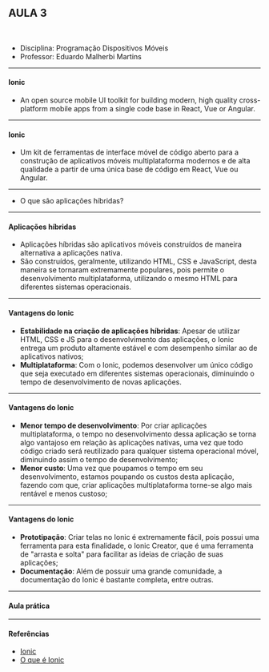 ## AULA 3

<br />

- Disciplina: Programação Dispositivos Móveis
- Professor: Eduardo Malherbi Martins

---

#### Ionic

- An open source mobile UI toolkit for building modern, high quality cross-platform mobile apps from a single code base in React, Vue or Angular.

---

#### Ionic

- Um kit de ferramentas de interface móvel de código aberto para a construção de aplicativos móveis multiplataforma modernos e de alta qualidade a partir de uma única base de código em React, Vue ou Angular.

---

- O que são aplicações híbridas?

---

#### Aplicações híbridas

- Aplicações híbridas são aplicativos móveis construídos de maneira alternativa a aplicações nativa.
- São construídos, geralmente, utilizando HTML, CSS e JavaScript, desta maneira se tornaram extremamente populares, pois permite o desenvolvimento multiplataforma, utilizando o mesmo HTML para diferentes sistemas operacionais.

---

#### Vantagens do Ionic

- **Estabilidade na criação de aplicações híbridas**: Apesar de utilizar HTML, CSS e JS para o desenvolvimento das aplicações, o Ionic entrega um produto altamente estável e com desempenho similar ao de aplicativos nativos;
- **Multiplataforma**: Com o Ionic, podemos desenvolver um único código que seja executado em diferentes sistemas operacionais, diminuindo o tempo de desenvolvimento de novas aplicações.

---

#### Vantagens do Ionic

- **Menor tempo de desenvolvimento**: Por criar aplicações multiplataforma, o tempo no desenvolvimento dessa aplicação se torna algo vantajoso em relação às aplicações nativas, uma vez que todo código criado será reutilizado para qualquer sistema operacional móvel, diminuindo assim o tempo de desenvolvimento;
- **Menor custo**: Uma vez que poupamos o tempo em seu desenvolvimento, estamos poupando os custos desta aplicação, fazendo com que, criar aplicações multiplataforma torne-se algo mais rentável e menos custoso;

---

#### Vantagens do Ionic

- **Prototipação**: Criar telas no Ionic é extremamente fácil, pois possui uma ferramenta para esta finalidade, o Ionic Creator, que é uma ferramenta de "arrasta e solta" para facilitar as ideias de criação de suas aplicações;
- **Documentação**: Além de possuir uma grande comunidade, a documentação do Ionic é bastante completa, entre outras.

---

#### Aula prática

---

#### Referências

- [Ionic](https://ionicframework.com/)
- [O que é Ionic](https://www.treinaweb.com.br/blog/o-que-e-ionic/)
